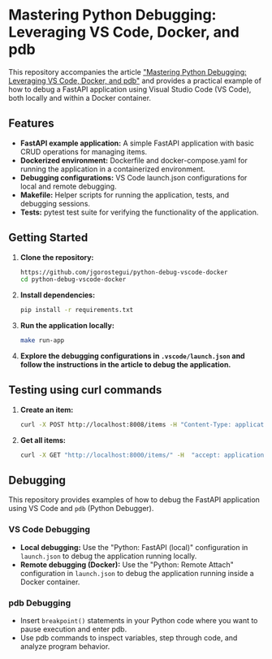 # Mastering Python Debugging: Leveraging VS Code, Docker, and pdb

This repository accompanies the article ["Mastering Python Debugging: Leveraging VS Code, Docker, and pdb"](https://medium.com/@jgorostegui/mastering-python-debugging-leveraging-vs-code-docker-and-pdb-2e06b65d4667) and provides a practical example of how to debug a FastAPI application using Visual Studio Code (VS Code), both locally and within a Docker container.

## Features

* **FastAPI example application:** A simple FastAPI application with basic CRUD operations for managing items.
* **Dockerized environment:**  Dockerfile and docker-compose.yaml for running the application in a containerized environment.
* **Debugging configurations:** VS Code launch.json configurations for local and remote debugging.
* **Makefile:**  Helper scripts for running the application, tests, and debugging sessions.
* **Tests:**  pytest test suite for verifying the functionality of the application.

## Getting Started

1. **Clone the repository:**

   ```bash
   https://github.com/jgorostegui/python-debug-vscode-docker
   cd python-debug-vscode-docker
   ```

2. **Install dependencies:**

   ```bash
   pip install -r requirements.txt
   ```

3. **Run the application locally:**

   ```bash
   make run-app
   ```


5. **Explore the debugging configurations in `.vscode/launch.json` and follow the instructions in the article to debug the application.**

## Testing using curl commands

1. **Create an item:**

   ```bash
   curl -X POST http://localhost:8008/items -H "Content-Type: application/json" -d '{"name": "Example Item", "price": 19.99}'
   ```

2. **Get all items:**

   ```bash
   curl -X GET "http://localhost:8000/items/" -H  "accept: application/json"
   ```

## Debugging

This repository provides examples of how to debug the FastAPI application using VS Code and `pdb` (Python Debugger).

### VS Code Debugging

* **Local debugging:**  Use the "Python: FastAPI (local)" configuration in `launch.json` to debug the application running locally.
* **Remote debugging (Docker):** Use the "Python: Remote Attach" configuration in `launch.json` to debug the application running inside a Docker container.

### pdb Debugging

* Insert `breakpoint()` statements in your Python code where you want to pause execution and enter pdb.
* Use pdb commands to inspect variables, step through code, and analyze program behavior.

